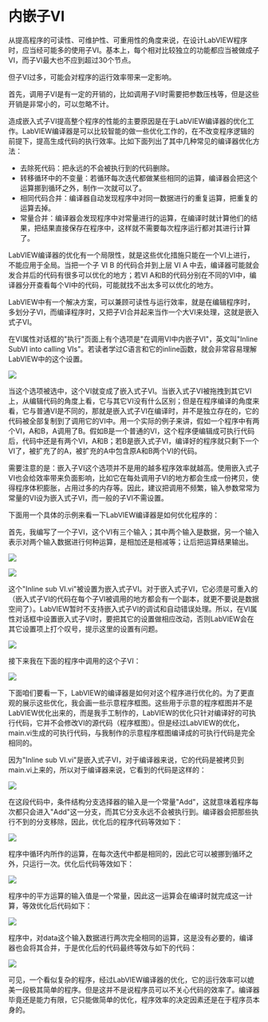 # 内嵌子VI

从提高程序的可读性、可维护性、可重用性的角度来说，在设计LabVIEW程序时，应当经可能多的使用子VI。基本上，每个相对比较独立的功能都应当被做成子VI，而子VI最大也不应到超过30个节点。

但子VI过多，可能会对程序的运行效率带来一定影响。

首先，调用子VI是有一定的开销的，比如调用子VI时需要把参数压栈等，但是这些开销是非常小的，可以忽略不计。

造成嵌入式子VI提高整个程序的性能的主要原因是在于LabVIEW编译器的优化工作。LabVIEW编译器是可以比较智能的做一些优化工作的，在不改变程序逻辑的前提下，提高生成代码的执行效率。比如下面列出了其中几种常见的编译器优化方法：

- 去除死代码：把永远的不会被执行到的代码删除。
- 转移循环中的不变量：若循环每次迭代都做某些相同的运算，编译器会把这个运算挪到循环之外，制作一次就可以了。
- 相同代码合并：编译器自动发现程序中对同一数据进行的重复运算，把重复的运算去掉。
- 常量合并：编译器会发现程序中对常量进行的运算，在编译时就计算他们的结果，把结果直接保存在程序中，这样就不需要每次程序运行都对其进行计算了。

LabVIEW编译器的优化有一个局限性，就是这些优化措施只能在一个VI上进行，不能应用于全局。当把一个子 VI B 的代码合并到上层 VI A 中去，编译器可能就会发合并后的代码有很多可以优化的地方；若VI A和B的代码分别在不同的VI中，编译器分开查看每个VI中的代码，可能就找不出太多可以优化的地方。

LabVIEW中有一个解决方案，可以兼顾可读性与运行效率，就是在编辑程序时，多划分子VI，而编译程序时，又把子VI合并起来当作一个大VI来处理，这就是嵌入式子VI。

在VI属性对话框的"执行"页面上有个选项是"在调用VI中内嵌子VI"，英文叫"Inline SubVI into calling VIs"。若读者学过C语言和它的inline函数，就会非常容易理解LabVIEW中的这个设置。

![](images_2/image1.png)

当这个选项被选中，这个VI就变成了嵌入式子VI。当嵌入式子VI被拖拽到其它VI上，从编辑代码的角度上看，它与其它VI没有什么区别；但是在程序编译的角度来看，它与普通VI是不同的，那就是嵌入式子VI在编译时，并不是独立存在的，它的代码被全部复制到了调用它的VI中。用一个实际的例子来讲，假如一个程序中有两个VI，A和B，A调用了B。假如B是一个普通的VI，这个程序便编辑成可执行代码后，代码中还是有两个VI，A和B；若B是嵌入式子VI，编译好的程序就只剩下一个VI了，被扩充了的A，被扩充的A中包含原A和B两个VI的代码。

需要注意的是：嵌入子VI这个选项并不是用的越多程序效率就越高。使用嵌入式子VI也会给效率带来负面影响，比如它在每处调用子VI的地方都会生成一份拷贝，使得程序体积膨胀，占用过多的内存等。因此，建议把调用不频繁，输入参数常常为常量的VI设为嵌入式子VI，而一般的子VI不需设置。

下面用一个具体的示例来看一下LabVIEW编译器是如何优化程序的：

首先，我编写了一个子VI，这个VI有三个输入；其中两个输入是数据，另一个输入表示对两个输入数据进行何种运算，是相加还是相减等；让后把运算结果输出。

![](images_2/image2.png)

![](images_2/image3.png)

这个"Inline sub
VI.vi"被设置为嵌入式子VI。对于嵌入式子VI，它必须是可重入的（嵌入式子VI的代码在每个子VI被调用的地方都会有一个副本，就更不要说是数据空间了）。LabVIEW暂时不支持嵌入式子VI的调试和自动错误处理。所以，在VI属性对话框中设置嵌入式子VI时，要把其它的设置做相应改动，否则LabVIEW会在其它设置项上打个叹号，提示这里的设置有问题。

![](images_2/image4.png)

接下来我在下面的程序中调用的这个子VI：

![](images_2/image5.png)

下面咱们要看一下，LabVIEW的编译器是如何对这个程序进行优化的。为了更直观的展示这些优化，我会画一些示意程序框图。这些用于示意的程序框图并不是LabVIEW优化出来的，而是我手工制作的，LabVIEW的优化只针对编译好的可执行代码，它并不会修改VI的源代码（程序框图）。但是经过LabVIEW的优化，main.vi生成的可执行代码，与我制作的示意程序框图编译成的可执行代码是完全相同的。

因为"Inline sub VI.vi"是嵌入式子VI，对于编译器来说，它的代码是被拷贝到main.vi上来的，所以对于编译器来说，它看到的代码是这样的：

![](images_2/image6.png)

在这段代码中，条件结构分支选择器的输入是一个常量"Add"，这就意味着程序每次都只会进入"Add"这一分支，而其它分支永远不会被执行到。编译器会把那些执行不到的分支移除，因此，优化后的程序代码等效如下：

![](images_2/image7.png)

程序中循环内所作的运算，在每次迭代中都是相同的，因此它可以被挪到循环之外，只运行一次。优化后代码等效如下：

![](images_2/image8.png)

程序中的平方运算的输入值是一个常量，因此这一运算会在编译时就完成这一计算，等效优化后代码如下：

![](images_2/image9.png)

程序中，对data这个输入数据进行两次完全相同的运算，这是没有必要的，编译器也会将其合并，于是优化后的代码最终等效与如下的代码：

![](images_2/image10.png)

可见，一个看似复杂的程序，经过LabVIEW编译器的优化，它的运行效率可以媲美一段极其简单的程序。但是这并不是说程序员可以不关心代码的效率了。编译器毕竟还是能力有限，它只能做简单的优化，程序效率的决定因素还是在于程序员本身的。
